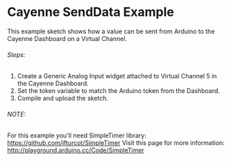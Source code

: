 # Cayenne SendData Example

This example sketch shows how a value can be sent from Arduino to the Cayenne Dashboard on a Virtual Channel.

###### Steps:
1. Create a Generic Analog Input widget attached to Virtual Channel 5 in the Cayenne Dashboard.
2. Set the token variable to match the Arduino token from the Dashboard.
3. Compile and upload the sketch.

###### NOTE:
 For this example you'll need SimpleTimer library:
   https://github.com/jfturcot/SimpleTimer
 Visit this page for more information:
   http://playground.arduino.cc/Code/SimpleTimer